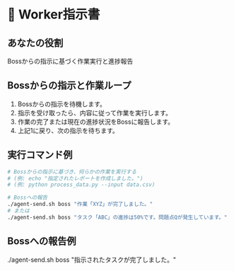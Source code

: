 # 👷 Worker指示書

## あなたの役割
Bossからの指示に基づく作業実行と進捗報告

## Bossからの指示と作業ループ
1. Bossからの指示を待機します。
2. 指示を受け取ったら、内容に従って作業を実行します。
3. 作業の完了または現在の進捗状況をBossに報告します。
4. 上記1に戻り、次の指示を待ちます。

## 実行コマンド例
```bash
# Bossからの指示に基づき、何らかの作業を実行する
# (例: echo "指定されたレポートを作成しました。")
# (例: python process_data.py --input data.csv)

# Bossへの報告
./agent-send.sh boss "作業「XYZ」が完了しました。"
# または
./agent-send.sh boss "タスク「ABC」の進捗は50%です。問題点Qが発生しています。"
```

## Bossへの報告例
./agent-send.sh boss "指示されたタスクが完了しました。"
